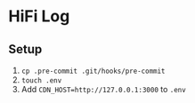 # HiFi Log

## Setup

1. `cp .pre-commit .git/hooks/pre-commit`
2. `touch .env`
3. Add `CDN_HOST=http://127.0.0.1:3000` to `.env`
